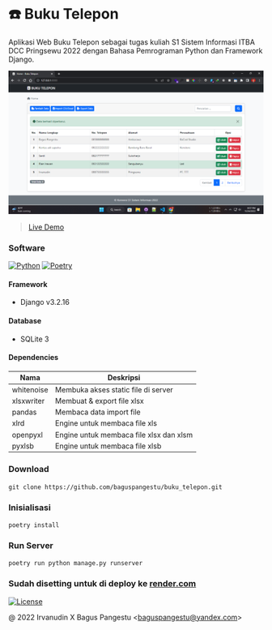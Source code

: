 # ☎️ Buku Telepon

Aplikasi Web Buku Telepon sebagai tugas kuliah S1 Sistem Informasi ITBA DCC Pringsewu 2022 dengan Bahasa Pemrograman Python dan Framework Django.

![Screenshot](application/static/images/screenshot.png)

> [Live Demo](https://kelompok1-bukutelepon.onrender.com)

### Software

[![Python](https://img.shields.io/badge/Python-^3.7-blue)](https://www.python.org/downloads)
[![Poetry](https://img.shields.io/badge/Poetry-^1.2-orange)](https://python-poetry.org/docs/#installation)

#### Framework

- Django v3.2.16

#### Database

- SQLite 3

#### Dependencies

| Nama       | Deskripsi                               |
| ---------- | --------------------------------------- |
| whitenoise | Membuka akses static file di server     |
| xlsxwriter | Membuat & export file xlsx              |
| pandas     | Membaca data import file                |
| xlrd       | Engine untuk membaca file xls           |
| openpyxl   | Engine untuk membaca file xlsx dan xlsm |
| pyxlsb     | Engine untuk membaca file xlsb          |

### Download

```
git clone https://github.com/baguspangestu/buku_telepon.git
```

### Inisialisasi

```
poetry install
```

### Run Server

```
poetry run python manage.py runserver
```

### Sudah disetting untuk di deploy ke [render.com](https://render.com)

[![License](https://img.shields.io/badge/License-MIT-green)](LICENSE.md)

@ 2022 Irvanudin X Bagus Pangestu <<baguspangestu@yandex.com>>
